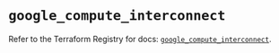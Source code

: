 # `google_compute_interconnect`

Refer to the Terraform Registry for docs: [`google_compute_interconnect`](https://registry.terraform.io/providers/hashicorp/google/6.36.1/docs/resources/compute_interconnect).
